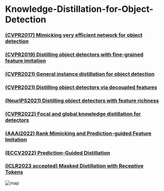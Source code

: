 # Knowledge-Distillation-for-Object-Detection

### [(CVPR2017) Mimicking very efficient network for object detection](https://ieeexplore.ieee.org/stamp/stamp.jsp?tp=&arnumber=8100259)

### [(CVPR2019) Distilling object detectors with fine-grained feature imitation](https://arxiv.org/abs/1906.03609)

### [(CVPR2021) General instance distillation for object detection](https://arxiv.org/abs/2103.02340)

### [(CVPR2021) Distilling object detectors via decoupled features](https://arxiv.org/abs/2103.14475)

### [(NeurIPS2021) Distilling object detectors with feature richness](https://arxiv.org/abs/2111.00674)

### [(CVPR2022) Focal and global knowledge distillation for detectors](https://arxiv.org/abs/2111.11837)

### [(AAAI2022) Rank Mimicking and Prediction-guided Feature Imitation](https://ojs.aaai.org/index.php/AAAI/article/download/20018/version/18315/19777)

### [(ECCV2022) Prediction-Guided Distillation](https://arxiv.org/abs/2203.05469)

### [(ICLR2023 accepted) Masked Distillation with Receptive Tokens](https://arxiv.org/abs/2205.14589)


![map](https://user-images.githubusercontent.com/66883050/216757389-57061776-ac90-4545-8c97-42bcdfaa4d5e.PNG)
